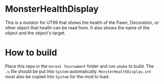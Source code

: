 # MonsterHealthDisplay
This is a mutator for UT99 that shows the health of the Pawn, Decoration, or other object that health can be read from. It also shows the name of the object and the object's target.

# How to build
Place this repo in the `Unreal Tournament` folder and run `umake` to build. The `.u` file should be put into `System` automatically. `MonsterHealthDisplay.int` must also be copied into `System` for the mod to load.
